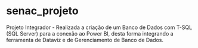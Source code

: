 # senac_projeto
Projeto Integrador - Realizada a criação de um Banco de Dados com T-SQL (SQL Server) para a conexão ao Power BI, desta forma integrando a ferramenta de Dataviz e de Gerenciamento de Banco de Dados.
